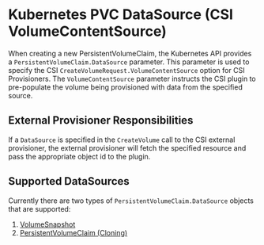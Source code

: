 # Kubernetes PVC DataSource (CSI VolumeContentSource)

When creating a new PersistentVolumeClaim, the Kubernetes API provides a `PersistentVolumeClaim.DataSource` parameter.  This parameter is used to specify the CSI `CreateVolumeRequest.VolumeContentSource` option for CSI Provisioners. The `VolumeContentSource` parameter instructs the CSI plugin to pre-populate the volume being provisioned with data from the specified source. 

## External Provisioner Responsibilities

If a `DataSource` is specified in the `CreateVolume` call to the CSI external provisioner, the external provisioner will fetch the specified resource and pass the appropriate object id to the plugin.

## Supported DataSources

Currently there are two types of `PersistentVolumeClaim.DataSource` objects that are supported:

1. [VolumeSnapshot](snapshot-restore-feature.md)
2. [PersistentVolumeClaim (Cloning)](volume-cloning.md)

